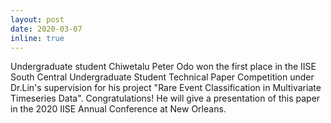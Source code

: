 ```yaml
---
layout: post
date: 2020-03-07
inline: true
---
```


Undergraduate student Chiwetalu Peter Odo won the first place in the IISE South Central Undergraduate Student Technical Paper Competition under Dr.Lin's supervision for his project "Rare Event Classification in Multivariate Timeseries Data". Congratulations! He will give a presentation of this paper in the 2020 IISE Annual Conference at New Orleans.

